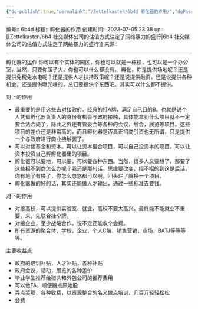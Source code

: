 ```yaml
---
{"dg-publish":true,"permalink":"/Zettelkasten/6b4d 孵化器的作用/","dgPassFrontmatter":true}
---
```


编号:: 6b4d
标题:: 孵化器的作用
创建时间:: 2023-07-05 23:38
up:: [[Zettelkasten/6b4 社交媒体公司的估值方式注定了网络暴力的盛行\|6b4 社交媒体公司的估值方式注定了网络暴力的盛行]]
来源:: 

---

孵化器的运作
你可以有个实体的园区，你也可以就是一栋楼，也可以是一个办公室，当然，只要你胆子大，你也可以什么都没有。
孵化，你是提供场地呢？还是提供免税免水电呢？还是提供人才扶持政策呢？还是说提供融资，还是说提供各种机会，还是提供曝光啥的，总归要提供个东西吧。其实可以什么都不提供。

对上的作用
- 最重要的是用这些去对接政府。经典的打A牌，满足自己目的B。也就是说个人凭借孵化器负责人的身份有机会与政府接触，具体能拿到什么项目就不一定要合法合规了，除此之外还有管委会等各种的会议，展会，展览等项目。这些项目的差价还是非常高的。而且孵化器是否真正招商引资也无所谓，只是提供一个与政府进行商业接触罢了。
- 可以对接基金和资本。可以让资本撮合项目，可以自己投资本的项目，可以让资本投资自己孵孵化器里的项目。
- 孵化器可以要地，可以要，可以要各种东西。当然，很多人又要想了，那要了这些招不到商怎么办呢？我还是那句话，思维要改变，招不招的到这是后话，你有地了有楼了，你怎么忽悠都可以啊。回头烂了就换一个项目。
- 孵化器做的好的话，其实还能做人才输出，通过一些标准去要钱。

对下的作用
- 对接高校，可以提供实验室、就业，高校不要太高兴。最终能不能就业不重要，来，先联合挂个牌。
- 对接企业，至少战略合作，说不定还能收个会费。
- 所有资源的聚合体，学校，企业，个人C端，销售营销，市场，BATJ等等等等。

主要收益点
- 政府的培训补贴，人才补贴，各种补贴
- 政府会议，话动，展览的各种差价
- 毕业学生推荐给猎头和外包公司的推荐费用
- 可以做FA，顺便蹭点原始股
- 弄点奖项，各种收费，以资源整合的名义做点培训，几百万轻轻松松
- 会费